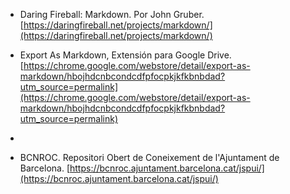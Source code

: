 
* Daring Fireball: Markdown. Por John Gruber. [https://daringfireball.net/projects/markdown/](https://daringfireball.net/projects/markdown/)

* Export As Markdown, Extensión para Google Drive. [https://chrome.google.com/webstore/detail/export-as-markdown/hbojhdcnbcondcdfpfocpkjkfkbnbdad?utm_source=permalink](https://chrome.google.com/webstore/detail/export-as-markdown/hbojhdcnbcondcdfpfocpkjkfkbnbdad?utm_source=permalink) 
* 
* BCNROC. Repositori Obert de Coneixement de l'Ajuntament de Barcelona. [https://bcnroc.ajuntament.barcelona.cat/jspui/](https://bcnroc.ajuntament.barcelona.cat/jspui/) 
